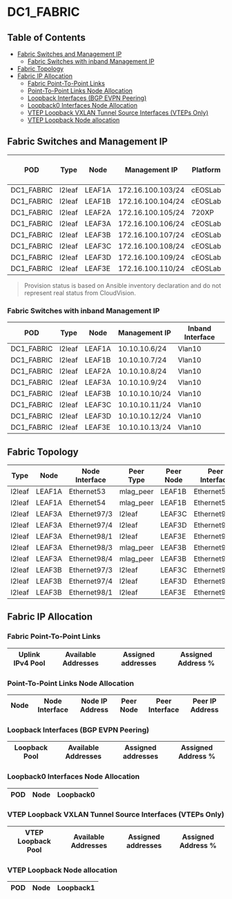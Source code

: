 # DC1_FABRIC

## Table of Contents

- [Fabric Switches and Management IP](#fabric-switches-and-management-ip)
  - [Fabric Switches with inband Management IP](#fabric-switches-with-inband-management-ip)
- [Fabric Topology](#fabric-topology)
- [Fabric IP Allocation](#fabric-ip-allocation)
  - [Fabric Point-To-Point Links](#fabric-point-to-point-links)
  - [Point-To-Point Links Node Allocation](#point-to-point-links-node-allocation)
  - [Loopback Interfaces (BGP EVPN Peering)](#loopback-interfaces-bgp-evpn-peering)
  - [Loopback0 Interfaces Node Allocation](#loopback0-interfaces-node-allocation)
  - [VTEP Loopback VXLAN Tunnel Source Interfaces (VTEPs Only)](#vtep-loopback-vxlan-tunnel-source-interfaces-vteps-only)
  - [VTEP Loopback Node allocation](#vtep-loopback-node-allocation)

## Fabric Switches and Management IP

| POD | Type | Node | Management IP | Platform | Provisioned in CloudVision | Serial Number |
| --- | ---- | ---- | ------------- | -------- | -------------------------- | ------------- |
| DC1_FABRIC | l2leaf | LEAF1A | 172.16.100.103/24 | cEOSLab | Provisioned | - |
| DC1_FABRIC | l2leaf | LEAF1B | 172.16.100.104/24 | cEOSLab | Provisioned | - |
| DC1_FABRIC | l2leaf | LEAF2A | 172.16.100.105/24 | 720XP | Provisioned | - |
| DC1_FABRIC | l2leaf | LEAF3A | 172.16.100.106/24 | cEOSLab | Provisioned | - |
| DC1_FABRIC | l2leaf | LEAF3B | 172.16.100.107/24 | cEOSLab | Provisioned | - |
| DC1_FABRIC | l2leaf | LEAF3C | 172.16.100.108/24 | cEOSLab | Provisioned | - |
| DC1_FABRIC | l2leaf | LEAF3D | 172.16.100.109/24 | cEOSLab | Provisioned | - |
| DC1_FABRIC | l2leaf | LEAF3E | 172.16.100.110/24 | cEOSLab | Provisioned | - |

> Provision status is based on Ansible inventory declaration and do not represent real status from CloudVision.

### Fabric Switches with inband Management IP

| POD | Type | Node | Management IP | Inband Interface |
| --- | ---- | ---- | ------------- | ---------------- |
| DC1_FABRIC | l2leaf | LEAF1A | 10.10.10.6/24 | Vlan10 |
| DC1_FABRIC | l2leaf | LEAF1B | 10.10.10.7/24 | Vlan10 |
| DC1_FABRIC | l2leaf | LEAF2A | 10.10.10.8/24 | Vlan10 |
| DC1_FABRIC | l2leaf | LEAF3A | 10.10.10.9/24 | Vlan10 |
| DC1_FABRIC | l2leaf | LEAF3B | 10.10.10.10/24 | Vlan10 |
| DC1_FABRIC | l2leaf | LEAF3C | 10.10.10.11/24 | Vlan10 |
| DC1_FABRIC | l2leaf | LEAF3D | 10.10.10.12/24 | Vlan10 |
| DC1_FABRIC | l2leaf | LEAF3E | 10.10.10.13/24 | Vlan10 |

## Fabric Topology

| Type | Node | Node Interface | Peer Type | Peer Node | Peer Interface |
| ---- | ---- | -------------- | --------- | ----------| -------------- |
| l2leaf | LEAF1A | Ethernet53 | mlag_peer | LEAF1B | Ethernet53 |
| l2leaf | LEAF1A | Ethernet54 | mlag_peer | LEAF1B | Ethernet54 |
| l2leaf | LEAF3A | Ethernet97/3 | l2leaf | LEAF3C | Ethernet97/1 |
| l2leaf | LEAF3A | Ethernet97/4 | l2leaf | LEAF3D | Ethernet97/1 |
| l2leaf | LEAF3A | Ethernet98/1 | l2leaf | LEAF3E | Ethernet97/1 |
| l2leaf | LEAF3A | Ethernet98/3 | mlag_peer | LEAF3B | Ethernet98/3 |
| l2leaf | LEAF3A | Ethernet98/4 | mlag_peer | LEAF3B | Ethernet98/4 |
| l2leaf | LEAF3B | Ethernet97/3 | l2leaf | LEAF3C | Ethernet97/2 |
| l2leaf | LEAF3B | Ethernet97/4 | l2leaf | LEAF3D | Ethernet97/2 |
| l2leaf | LEAF3B | Ethernet98/1 | l2leaf | LEAF3E | Ethernet97/2 |

## Fabric IP Allocation

### Fabric Point-To-Point Links

| Uplink IPv4 Pool | Available Addresses | Assigned addresses | Assigned Address % |
| ---------------- | ------------------- | ------------------ | ------------------ |

### Point-To-Point Links Node Allocation

| Node | Node Interface | Node IP Address | Peer Node | Peer Interface | Peer IP Address |
| ---- | -------------- | --------------- | --------- | -------------- | --------------- |

### Loopback Interfaces (BGP EVPN Peering)

| Loopback Pool | Available Addresses | Assigned addresses | Assigned Address % |
| ------------- | ------------------- | ------------------ | ------------------ |

### Loopback0 Interfaces Node Allocation

| POD | Node | Loopback0 |
| --- | ---- | --------- |

### VTEP Loopback VXLAN Tunnel Source Interfaces (VTEPs Only)

| VTEP Loopback Pool | Available Addresses | Assigned addresses | Assigned Address % |
| --------------------- | ------------------- | ------------------ | ------------------ |

### VTEP Loopback Node allocation

| POD | Node | Loopback1 |
| --- | ---- | --------- |
